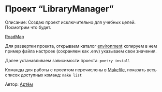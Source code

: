 # Проект “LibraryManager”
Описание: Создаю проект исключительно для учебных целей. Посмотрим что будет.

[RoadMap](documentation/roadmap.md#roadmap)

Для развертки проекта, открываем каталог [environment](environment)
копируем в нем пример файла настроек (сохраняем как .env)
указываем свои значения. 

Далее устанавливаем зависимости проекта: `poetry install`

Команды для работы с проектом перечислены в [Makefile](Makefile), 
показать весь список доступных команд: `make list`

Автор: [Артём](https://t.me/Art_py)

